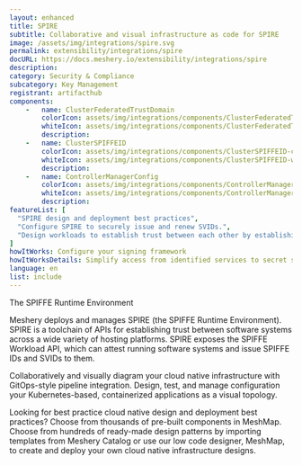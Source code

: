 ```yaml
---
layout: enhanced
title: SPIRE
subtitle: Collaborative and visual infrastructure as code for SPIRE
image: /assets/img/integrations/spire.svg
permalink: extensibility/integrations/spire
docURL: https://docs.meshery.io/extensibility/integrations/spire
description: 
category: Security & Compliance
subcategory: Key Management
registrant: artifacthub
components: 
	-	name: ClusterFederatedTrustDomain
		colorIcon: assets/img/integrations/components/ClusterFederatedTrustDomain-color.svg
		whiteIcon: assets/img/integrations/components/ClusterFederatedTrustDomain-white.svg
		description: 
	-	name: ClusterSPIFFEID
		colorIcon: assets/img/integrations/components/ClusterSPIFFEID-color.svg
		whiteIcon: assets/img/integrations/components/ClusterSPIFFEID-white.svg
		description: 
	-	name: ControllerManagerConfig
		colorIcon: assets/img/integrations/components/ControllerManagerConfig-color.svg
		whiteIcon: assets/img/integrations/components/ControllerManagerConfig-white.svg
		description: 
featureList: [
  "SPIRE design and deployment best practices",
  "Configure SPIRE to securely issue and renew SVIDs.",
  "Design workloads to establish trust between each other by establishing an mTLS connection or by signing and verifying a JWT token."
]
howItWorks: Configure your signing framework
howItWorksDetails: Simplify access from identified services to secret stores, databases, services meshes and cloud provider services.
language: en
list: include
---
```

<p>
The SPIFFE Runtime Environment
</p>
<p>
    Meshery deploys and manages SPIRE (the SPIFFE Runtime Environment). SPIRE is a toolchain of APIs for establishing trust between software systems across a wide variety of hosting platforms. SPIRE exposes the SPIFFE Workload API, which can attest running software systems and issue SPIFFE IDs and SVIDs to them. 
</p>
<p>
    Collaboratively and visually diagram your cloud native infrastructure with GitOps-style pipeline integration. Design, test, and manage configuration your Kubernetes-based, containerized applications as a visual topology.
</p>
<p>
    Looking for best practice cloud native design and deployment best practices? Choose from thousands of pre-built components in MeshMap. Choose from hundreds of ready-made design patterns by importing templates from Meshery Catalog or use our low code designer, MeshMap, to create and deploy your own cloud native infrastructure designs.
</p>
